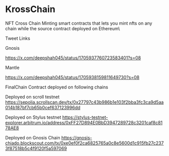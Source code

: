 # KrossChain
NFT Cross Chain Minting smart contracts that lets you mint nfts on any chain while the source contract deployed on Ethereum\

Tweet Links

Gnosis

https://x.com/deepshah045/status/1705937760723583401?s=08

Mantle

https://x.com/deepshah045/status/1705938159811649730?s=08

FinalChain Contract deployed on following chains

Deployed on scroll testnet
https://sepolia.scrollscan.dev/tx/0x27797c43b986b1e103f2bba3fc3ca9d5aa014b187bf7cb65b0cef637123996dd

Deployed on Stylus testnet
https://stylus-testnet-explorer.arbitrum.io/address/0xFF27D894E0BbD3947289728c3201caf8c8178AE8

Deployed on Gnosis Chain
https://gnosis-chiado.blockscout.com/tx/0xe0ef0f2ca6825765a0c8e5600d1c915fb27c2373f87518b5c4f9120f5a597069
